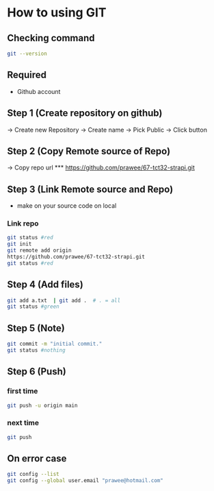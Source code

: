 # How to using GIT

## Checking command
```bash
git --version
```

## Required
- Github account

## Step 1 (Create repository on github)
-> Create new Repository
-> Create name
-> Pick Public
-> Click button

## Step 2 (Copy Remote source of Repo)
-> Copy repo url *** 
https://github.com/prawee/67-tct32-strapi.git

## Step 3 (Link Remote source and Repo)
- make on your source code on local
### Link repo
```bash
git status #red
git init
git remote add origin 
https://github.com/prawee/67-tct32-strapi.git
git status #red
```
## Step 4 (Add files)
```bash
git add a.txt  | git add .  # . = all
git status #green
```
## Step 5 (Note)
```bash
git commit -m "initial commit."
git status #nothing
```

## Step 6 (Push)
### first time
```bash
git push -u origin main
```
### next time
```bash
git push
```

## On error case
```bash
git config --list
git config --global user.email "prawee@hotmail.com"
```
